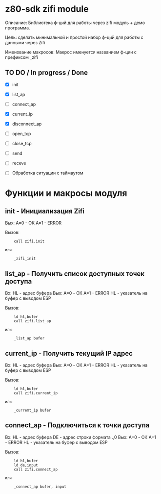 # z80-sdk zifi module

Описание: Библиотека ф-ций для работы через zifi модуль + демо программа.

Цель: сделать минимальной и простой набор ф-ций для работы с данными через Zifi

Именование макросов: Макрос именуется названием ф-ции с префиксом _zifi

## TO DO / In progress / Done

- [x] init
- [x] list_ap
- [ ] connect_ap
- [x] current_ip
- [x] disconnect_ap
- [ ] open_tcp
- [ ] close_tcp
- [ ] send
- [ ] receve

- [ ] Обработка ситуации с таймаутом

# Функции и макросы модуля

## init - Инициализация Zifi

Вых:
 A=0 - OK
 A=1 - ERROR

Вызов:
```
	call zifi.init
```
	или
```
	_zifi_init
```

## list_ap - Получить список доступных точек доступа

Вх:
 HL - адрес буфера
Вых:
 A=0 - ОК
 A=1 - ERROR
 HL  - указатель на буфер с выводом ESP

Вызов:
```
	ld hl,bufer
	call zifi.list_ap
```
	или
```
	_list_ap bufer
```

## current_ip - Получить текущий IP адрес

Вх:
 HL - адрес буфера
Вых:
 A=0 - ОК
 A=1 - ERROR
 HL  - указатель на буфер с выводом ESP

Вызов:
```
	ld hl,bufer
	call zifi.curremt_ip
```
	или
```
	_curremt_ip bufer
```

## connect_ap - Подключиться к точки доступа

Вх:
 HL - адрес буфера
 DE - адрес строки формата <ssid>.<pass>,0
Вых:
 A=0 - ОК
 A=1 - ERROR
 HL  - указатель на буфер с выводом ESP

Вызов:
```
	ld hl,bufer
	ld de,input
	call zifi.connect_ap
```
	или
```
	_connect_ap bufer, input
```
